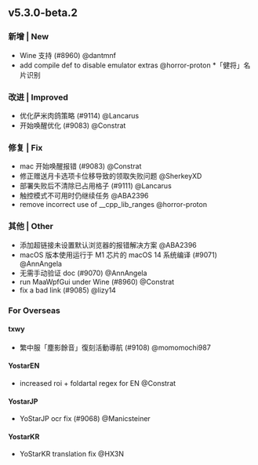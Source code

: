 ## v5.3.0-beta.2

### 新增 | New

* Wine 支持 (#8960) @dantmnf
* add compile def to disable emulator extras @horror-proton
*「健将」名片识别

### 改进 | Improved

* 优化萨米肉鸽策略 (#9114) @Lancarus
* 开始唤醒优化 (#9083) @Constrat

### 修复 | Fix

* mac 开始唤醒报错 (#9083) @Constrat
* 修正赠送月卡选项卡位移导致的领取失败问题 @SherkeyXD
* 部署失败后不清除已占用格子 (#9111) @Lancarus
* 触控模式不可用时仍继续任务 @ABA2396
* remove incorrect use of __cpp_lib_ranges @horror-proton

### 其他 | Other

* 添加超链接未设置默认浏览器的报错解决方案 @ABA2396
* macOS 版本使用运行于 M1 芯片的 macOS 14 系统编译 (#9071) @AnnAngela
* 无需手动验证 doc (#9070) @AnnAngela
* run MaaWpfGui under Wine (#8960) @Constrat
* fix a bad link (#9085) @lizy14

### For Overseas

#### txwy

* 繁中服「塵影餘音」復刻活動導航 (#9108) @momomochi987

#### YostarEN

* increased roi + foldartal regex for EN @Constrat

#### YostarJP

* YoStarJP ocr fix (#9068) @Manicsteiner

#### YostarKR

* YoStarKR translation fix @HX3N

